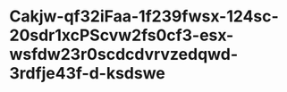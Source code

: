 # Cakjw-qf32iFaa-1f239fwsx-124sc-20sdr1xcPScvw2fs0cf3-esx-wsfdw23r0scdcdvrvzedqwd-3rdfje43f-d-ksdswe